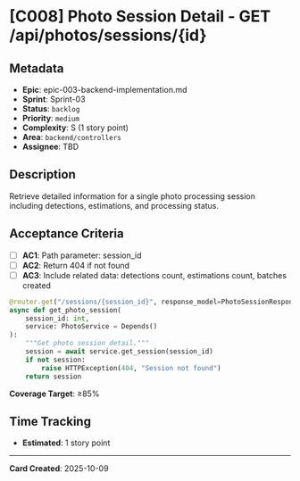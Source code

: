 # [C008] Photo Session Detail - GET /api/photos/sessions/{id}

## Metadata

- **Epic**: epic-003-backend-implementation.md
- **Sprint**: Sprint-03
- **Status**: `backlog`
- **Priority**: `medium`
- **Complexity**: S (1 story point)
- **Area**: `backend/controllers`
- **Assignee**: TBD

## Description

Retrieve detailed information for a single photo processing session including detections,
estimations, and processing status.

## Acceptance Criteria

- [ ] **AC1**: Path parameter: session_id
- [ ] **AC2**: Return 404 if not found
- [ ] **AC3**: Include related data: detections count, estimations count, batches created

```python
@router.get("/sessions/{session_id}", response_model=PhotoSessionResponse)
async def get_photo_session(
    session_id: int,
    service: PhotoService = Depends()
):
    """Get photo session detail."""
    session = await service.get_session(session_id)
    if not session:
        raise HTTPException(404, "Session not found")
    return session
```

**Coverage Target**: ≥85%

## Time Tracking

- **Estimated**: 1 story point

---

**Card Created**: 2025-10-09
